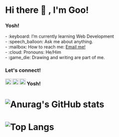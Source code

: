 # <summary><strong>Hi there :wave: , I'm Goo!</strong></summary>


### <summary><strong>Yosh!</strong></summary>
<p>
    - :keyboard: I’m currently learning Web Development </br>
    - :speech_balloon: Ask me about anything.</br>
    - :mailbox: How to reach me: <a href="mailto:frzlhmd@gmail.com">Email me!</a>  </br>
    - :cloud: Pronouns: He/Him </br>
    - :game_die: Drawing and writing are part of me. </br>
<p>
 
### <summary><strong>Let's connect!</strong></summary>
<a href="https://twitter.com/yours">
  <img align="left" alt="Goo's Twitter" width="20px" src="https://simpleicons.now.sh/twitter/495f7e" />
</a>
<a href="https://www.instagram.com/yours/">
  <img align="left" alt="Goo's Instagram" width="20px" src="https://simpleicons.now.sh/instagram/495f7e" href="https://www.instagram.com/frzlhmd" />
</a>
<a href="https://yours.com/">
  <img align="left" alt="Goo's Blog" width="20px" src="https://simpleicons.now.sh/blogger/495f7e" />
</a>

### <summary><strong>Yosh!</strong></summary>
# ![Anurag's GitHub stats](https://github-readme-stats.vercel.app/api?username=Call132&show_icons=true&theme=transparent)
# ![Top Langs](https://github-readme-stats.vercel.app/api/top-langs/?username=Call132&langs_count=8)
